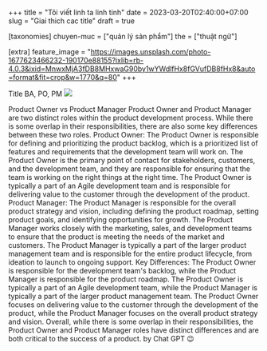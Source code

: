 +++
title = "Tôi viết linh ta linh tinh"
date = 2023-03-20T02:40:00+07:00
slug = "Giai thich cac title"
draft = true

[taxonomies]
chuyen-muc = ["quản lý sản phẩm"]
the = ["thuật ngữ"]

[extra]
feature_image = "https://images.unsplash.com/photo-1677623466232-190170e88155?ixlib=rb-4.0.3&ixid=MnwxMjA3fDB8MHxwaG90by1wYWdlfHx8fGVufDB8fHx8&auto=format&fit=crop&w=1770&q=80"
+++

Title BA, PO, PM
![](./help/images/favicon.png)
<!-- more -->
Product Owner vs Product Manager
Product Owner and Product Manager are two distinct roles within the product development process. While there is some overlap in their responsibilities, there are also some key differences between these two roles.
Product Owner:
The Product Owner is responsible for defining and prioritizing the product backlog, which is a prioritized list of features and requirements that the development team will work on.
The Product Owner is the primary point of contact for stakeholders, customers, and the development team, and they are responsible for ensuring that the team is working on the right things at the right time.
The Product Owner is typically a part of an Agile development team and is responsible for delivering value to the customer through the development of the product.
Product Manager:
The Product Manager is responsible for the overall product strategy and vision, including defining the product roadmap, setting product goals, and identifying opportunities for growth.
The Product Manager works closely with the marketing, sales, and development teams to ensure that the product is meeting the needs of the market and customers.
The Product Manager is typically a part of the larger product management team and is responsible for the entire product lifecycle, from ideation to launch to ongoing support.
Key Differences:
The Product Owner is responsible for the development team's backlog, while the Product Manager is responsible for the product roadmap.
The Product Owner is typically a part of an Agile development team, while the Product Manager is typically a part of the larger product management team.
The Product Owner focuses on delivering value to the customer through the development of the product, while the Product Manager focuses on the overall product strategy and vision.
Overall, while there is some overlap in their responsibilities, the Product Owner and Product Manager roles have distinct differences and are both critical to the success of a product.
by Chat GPT 😉